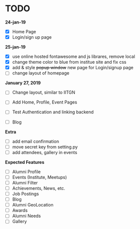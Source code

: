 # TODO

**24-jan-19**
- [x] Home Page 
- [x] Login/sign up page

**25-jan-19**
- [x] use online hosted fontawesome and js librares, remove local 
- [x] change theme color to blue from institue site and fix css
- [x] add & style ~~popup window~~ new page for Login/signup page
- [ ] change layout of homepage

**January 27, 2019**
- [ ] Change layout, similar to IITGN
- [ ] Add Home, Profile, Event Pages
- [ ] Test Authentication and linking backend
- [ ] Blog


**Extra**
- [ ] add email confirmation 
- [ ] move secret key from setting.py
- [ ] add attendees, gallery in events

**Expected Features**
- [ ] Alumni Profile
- [ ] Events (Institute, Meetups)
- [ ] Alumni Filter
- [ ] Achievements, News, etc. 
- [ ] Job Postings
- [ ] Blog
- [ ] Alumni GeoLocation
- [ ] Awards
- [ ] Alumni Needs
- [ ] Gallery